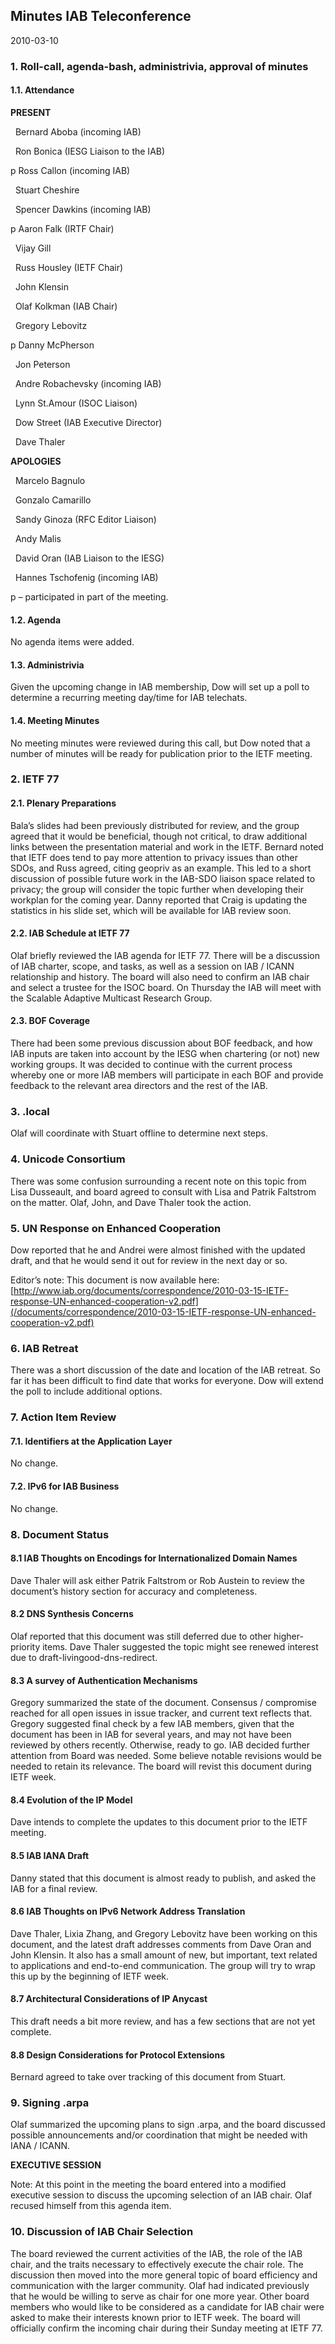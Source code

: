 
Minutes IAB Teleconference
--------------------------


2010-03-10


### 1. Roll-call, agenda-bash, administrivia, approval of minutes


#### 1.1. Attendance


**PRESENT**  

  Bernard Aboba (incoming IAB)  

  Ron Bonica (IESG Liaison to the IAB)


p Ross Callon (incoming IAB)


  Stuart Cheshire  

  Spencer Dawkins (incoming IAB)


p Aaron Falk (IRTF Chair)


  Vijay Gill  

  Russ Housley (IETF Chair)  

  John Klensin  

  Olaf Kolkman (IAB Chair)  

  Gregory Lebovitz


p Danny McPherson


  Jon Peterson  

  Andre Robachevsky (incoming IAB)  

  Lynn St.Amour (ISOC Liaison)  

  Dow Street (IAB Executive Director)  

  Dave Thaler  

**APOLOGIES**  

  Marcelo Bagnulo  

  Gonzalo Camarillo  

  Sandy Ginoza (RFC Editor Liaison)  

  Andy Malis  

  David Oran (IAB Liaison to the IESG)  

  Hannes Tschofenig (incoming IAB)


p – participated in part of the meeting.


#### 1.2. Agenda


No agenda items were added.


#### 1.3. Administrivia


Given the upcoming change in IAB membership, Dow will set up a poll to determine a recurring meeting day/time for IAB telechats.


#### 1.4. Meeting Minutes


No meeting minutes were reviewed during this call, but Dow noted that a number of minutes will be ready for publication prior to the IETF meeting.


### 2. IETF 77


#### 2.1. Plenary Preparations


Bala’s slides had been previously distributed for review, and the group agreed that it would be beneficial, though not critical, to draw additional links between the presentation material and work in the IETF. Bernard noted that IETF does tend to pay more attention to privacy issues than other SDOs, and Russ agreed, citing geopriv as an example. This led to a short discussion of possible future work in the IAB-SDO liaison space related to privacy; the group will consider the topic further when developing their workplan for the coming year. Danny reported that Craig is updating the statistics in his slide set, which will be available for IAB review soon.


#### 2.2. IAB Schedule at IETF 77


Olaf briefly reviewed the IAB agenda for IETF 77. There will be a discussion of IAB charter, scope, and tasks, as well as a session on IAB / ICANN relationship and history. The board will also need to confirm an IAB chair and select a trustee for the ISOC board. On Thursday the IAB will meet with the Scalable Adaptive Multicast Research Group.


#### 2.3. BOF Coverage


There had been some previous discussion about BOF feedback, and how IAB inputs are taken into account by the IESG when chartering (or not) new working groups. It was decided to continue with the current process whereby one or more IAB members will participate in each BOF and provide feedback to the relevant area directors and the rest of the IAB.


### 3. .local


Olaf will coordinate with Stuart offline to determine next steps.


### 4. Unicode Consortium


There was some confusion surrounding a recent note on this topic from Lisa Dusseault, and board agreed to consult with Lisa and Patrik Faltstrom on the matter. Olaf, John, and Dave Thaler took the action.


### 5. UN Response on Enhanced Cooperation


Dow reported that he and Andrei were almost finished with the updated draft, and that he would send it out for review in the next day or so.


Editor’s note: This document is now available here: [http://www.iab.org/documents/correspondence/2010-03-15-IETF-response-UN-enhanced-cooperation-v2.pdf](/documents/correspondence/2010-03-15-IETF-response-UN-enhanced-cooperation-v2.pdf)


### 6. IAB Retreat


There was a short discussion of the date and location of the IAB retreat. So far it has been difficult to find date that works for everyone. Dow will extend the poll to include additional options.


### 7. Action Item Review


#### 7.1. Identifiers at the Application Layer


No change.


#### 7.2. IPv6 for IAB Business


No change.


### 8. Document Status


#### 8.1 IAB Thoughts on Encodings for Internationalized Domain Names


Dave Thaler will ask either Patrik Faltstrom or Rob Austein to review the document’s history section for accuracy and completeness.


#### 8.2 DNS Synthesis Concerns


Olaf reported that this document was still deferred due to other higher-priority items. Dave Thaler suggested the topic might see renewed interest due to draft-livingood-dns-redirect.


#### 8.3 A survey of Authentication Mechanisms


Gregory summarized the state of the document. Consensus / compromise reached for all open issues in issue tracker, and current text reflects that. Gregory suggested final check by a few IAB members, given that the document has been in IAB for several years, and may not have been reviewed by others recently. Otherwise, ready to go. IAB decided further attention from Board was needed. Some believe notable revisions would be needed to retain its relevance. The board will revist this document during IETF week.


#### 8.4 Evolution of the IP Model


Dave intends to complete the updates to this document prior to the IETF meeting.


#### 8.5 IAB IANA Draft


Danny stated that this document is almost ready to publish, and asked the IAB for a final review.


#### 8.6 IAB Thoughts on IPv6 Network Address Translation


Dave Thaler, Lixia Zhang, and Gregory Lebovitz have been working on this document, and the latest draft addresses comments from Dave Oran and John Klensin. It also has a small amount of new, but important, text related to applications and end-to-end communication. The group will try to wrap this up by the beginning of IETF week.


#### 8.7 Architectural Considerations of IP Anycast


This draft needs a bit more review, and has a few sections that are not yet complete.


#### 8.8 Design Considerations for Protocol Extensions


Bernard agreed to take over tracking of this document from Stuart.


### 9. Signing .arpa


Olaf summarized the upcoming plans to sign .arpa, and the board discussed possible announcements and/or coordination that might be needed with IANA / ICANN.


**EXECUTIVE SESSION**


Note: At this point in the meeting the board entered into a modified executive session to discuss the upcoming selection of an IAB chair. Olaf recused himself from this agenda item.


### 10. Discussion of IAB Chair Selection


The board reviewed the current activities of the IAB, the role of the IAB chair, and the traits necessary to effectively execute the chair role. The discussion then moved into the more general topic of board efficiency and communication with the larger community. Olaf had indicated previously that he would be willing to serve as chair for one more year. Other board members who would like to be considered as a candidate for IAB chair were asked to make their interests known prior to IETF week. The board will officially confirm the incoming chair during their Sunday meeting at IETF 77.


